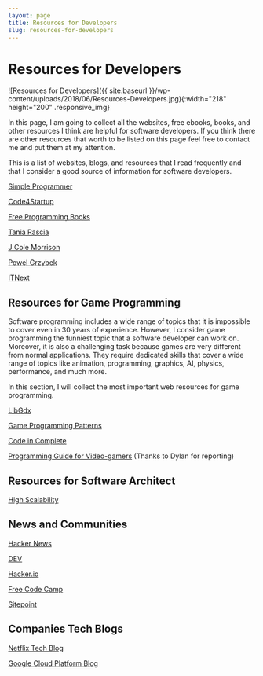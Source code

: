 ```yaml
---
layout: page
title: Resources for Developers
slug: resources-for-developers
---
```

# Resources for Developers

![Resources for Developers]({{ site.baseurl }}/wp-content/uploads/2018/06/Resources-Developers.jpg){:width="218" height="200" .responsive_img}

In this page, I am going to collect all the websites, free ebooks, books, and other resources I think are helpful for software developers. If you think there are other resources that worth to be listed on this page feel free to contact me and put them at my attention.

This is a list of websites, blogs, and resources that I read frequently and that I consider a good source of information for software developers.

[Simple Programmer](https://simpleprogrammer.com/)

[Code4Startup](https://code4startup.com/)

[Free Programming Books](http://www.e-booksdirectory.com/programming.php)

[Tania Rascia](https://www.taniarascia.com/)

[J Cole Morrison](https://start.jcolemorrison.com/)

[Powel Grzybek](https://pawelgrzybek.com/)

[ITNext](https://itnext.io/)

## Resources for Game Programming

Software programming includes a wide range of topics that it is impossible to cover even in 30 years of experience. However, I consider game programming the funniest topic that a software developer can work on. Moreover, it is also a challenging task because games are very different from normal applications. They require dedicated skills that cover a wide range of topics like animation, programming, graphics, AI, physics, performance, and much more.

In this section, I will collect the most important web resources for game programming.

[LibGdx](https://libgdx.com/)

[Game Programming Patterns](http://gameprogrammingpatterns.com/)

[Code in Complete](https://codeincomplete.com/)

[Programming Guide for Video-gamers](http://ithare.com/programming-guide-for-video-gamers/) (Thanks to Dylan for reporting)

## Resources for Software Architect

[High Scalability](http://highscalability.com/)

## News and Communities

[Hacker News](https://news.ycombinator.com/)

[DEV](https://dev.to/)

[Hacker.io](https://hackr.io/blog)

[Free Code Camp](https://www.freecodecamp.org/news)

[Sitepoint](https://www.sitepoint.com/)

## Companies Tech Blogs

[Netflix Tech Blog](https://www.sitepoint.com/)

[Google Cloud Platform Blog](https://cloudplatform.googleblog.com/)
